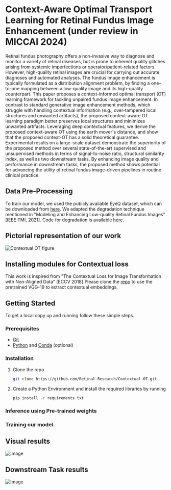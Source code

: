 # Context-Aware Optimal Transport Learning for Retinal Fundus Image Enhancement (under review in MICCAI 2024)
Retinal fundus photography offers a non-invasive way to diagnose and monitor a variety of retinal diseases, but is prone to inherent quality glitches arising from systemic imperfections or operator/patient-related factors. However, high-quality retinal images are crucial for carrying out accurate diagnoses and automated analyses. The fundus image enhancement is typically formulated as a distribution alignment problem, by finding a one-to-one mapping between a low-quality image and its high-quality counterpart. This paper proposes a context-informed optimal transport (OT) learning framework for tackling unpaired fundus image enhancement. In contrast to standard generative image enhancement methods, which struggle with handling contextual information  (e.g., over-tampered local structures and unwanted artifacts), the proposed context-aware OT learning paradigm better preserves local structures and minimizes unwanted artifacts. Leveraging deep contextual features, we derive the proposed context-aware OT using the earth mover's distance, and show that the proposed context-OT has a solid theoretical guarantee.  
Experimental results on a large-scale dataset demonstrate the superiority of the proposed method over several state-of-the-art supervised and unsupervised methods in terms of signal-to-noise ratio, structural similarity index, as well as two downstream tasks. By enhancing image quality and performance in downstream tasks, the proposed method shows potential for advancing the utility of retinal fundus image-driven pipelines in routine clinical practice. 

## Data Pre-Processing 

To train our model, we used the pubicly available EyeQ dataset, which can be downloaded from [here](https://www.kaggle.com/c/diabetic-retinopathy-detection). We adapted the degradation technique mentioned in "Modeling and Enhancing Low-quality Retinal Fundus Images" [IEEE TMI, 2021]. Code for degradation is available [here](https://github.com/HzFu/EyeQ?tab=readme-ov-file).
## Pictorial representation of our work
![Contextual OT figure](https://github.com/Retinal-Research/Contextual-OT/assets/58003228/00eab6c6-0a15-493d-bff4-ff0f63476bac)

## Installing modules for Contextual loss

This work is inspired from "The Contextual Loss for Image Transformation with Non-Aligned Data" [ECCV 2018].Please clone the [repo](https://github.com/S-aiueo32/contextual_loss_pytorch) to use the pretrained VGG-19 to extract contextual embeddings. 

## Getting Started

To get a local copy up and running follow these simple steps.

### Prerequisites

- [Git](https://git-scm.com)
- [Python](https://www.python.org/downloads/) and [Conda](https://docs.conda.io/projects/conda/en/latest/user-guide/install/index.html) (optional)

### Installation

1. Clone the repo
   ```sh
   git clone https://github.com/Retinal-Research/Contextual-OT.git

2. Create a Python Environment and install the required libraries by running
   ```sh
   pip install -r requirements.txt

### Inference using Pre-trained weights

### Training our model.  

## Visual results

![image](https://github.com/Retinal-Research/Contextual-OT/assets/58003228/35fea2ab-2701-46c9-b149-96b6b0151957)

## Downstream Task results

![image](https://github.com/Retinal-Research/Contextual-OT/assets/58003228/6f766852-ac4b-4962-9cf3-b69bf210a6c3)
